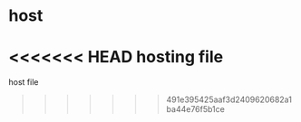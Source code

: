 # host
<<<<<<< HEAD
hosting file
=======
host file
>>>>>>> 491e395425aaf3d2409620682a1ba44e76f5b1ce
